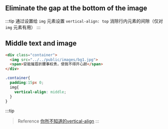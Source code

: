## Eliminate the gap at the bottom of the image

:::tip
通过设置给 `img` 元素设置 `vertical-align: top` 消除行内元素的间隙（仅对 `img` 元素有用）
:::

<vertical-clearWhite/>

## Middle text and image

<vertical-verticalMiddle/>

```html
<div class="container">
  <img src="../../public/images/bg1.jpg">
  <span>安能摧眉折腰事权贵，使我不得开心颜</span>
</div>
```
```scss
.container{
  padding:15px 0;
  img{
    vertical-align: middle;
  }
}
```

:::tip
> Reference
> [你所不知道的vertical-align](https://www.jianshu.com/p/71a03b8f6eb6)
:::

